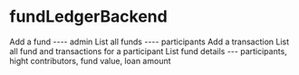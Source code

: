 # fundLedgerBackend

Add a fund ---- admin
List all funds ---- participants
Add a transaction
List all fund and transactions for a participant
List fund details --- participants, hight contributors, fund value, loan amount